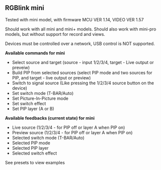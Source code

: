 ## RGBlink mini

Tested with mini model, with firmware MCU VER 1.14, VIDEO VER 1.57

Should work with all mini and mini+ models.
Should also work with mini-pro models, but without support for record and views.

Devices must be controlled over a network, USB control is NOT supported.

**Available commands for mini**

- Select source and target (source - input 1/2/3/4, target - Live output or preveiw)
- Build PIP from selected sources (select PIP mode and two sources for PIP, and target - live output or preview)
- Switch to signal source (Like pressing the 1/2/3/4 source button on the device)
- Set switch mode (T-BAR/Auto)
- Set Picture-In-Picture mode
- Set switch effect
- Set PIP layer (A or B)

**Available feedbacks (current state) for mini**

- Live source (1/2/3/4 - for PIP off or layer A when PIP on)
- Preview source (1/2/3/4 - for PIP off or layer A when PIP on)
- Selected switch mode (T-BAR/Auto)
- Selected PIP mode
- Selected PIP layer
- Selected switch effect

See presets to view examples
